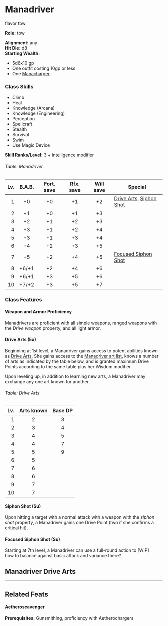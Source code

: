 # Manadriver
flavor tbw

**Role:** tbw

**Alignment:** any  
**Hit Die:** d8  
**Starting Wealth:**
- 5d6x10 gp
- One outfit costing 10gp or less
- One [Manacharger](../systems/drive-arts.md#manacharger)

### Class Skills
- Climb
- Heal
- Knowledge (Arcana)
- Knowledge (Engineering)
- Perception
- Spellcraft
- Stealth
- Survival
- Swim
- Use Magic Device

**Skill Ranks/Level:** 3 + intelligence modifier  

###### Table: Manadriver
Lv.|B.A.B.|Fort. save|Rfx. save|Will save|Special
-:|:-:|:-:|:-:|:-:|-
1|+0|+0|+1|+2|[Drive Arts](#drive-arts-ex), [Siphon Shot](#siphon-shot-su)
2|+1|+0|+1|+3|
3|+2|+1|+2|+3|
4|+3|+1|+2|+4|
5|+3|+1|+3|+4|
6|+4|+2|+3|+5|
7|+5|+2|+4|+5|[Focused Siphon Shot](#focused-siphon-shot-su)
8|+6/+1|+2|+4|+6|
9|+6/+1|+3|+5|+6|
10|+7/+2|+3|+5|+7|
<!--
11|+8/+3|+|+|+|
12|+9/+4|+|+|+|
13|+9/+4|+|+|+|
14|+10/+5|+|+|+|
15|+11/+6/+1|+|+|+|
16|+12/+7/+2|+|+|+|
17|+12/+7/+2|+|+|+|
18|+13/+8/+3|+|+|+|
19|+14/+9/+4|+|+|+|
20|+15/+10/+5|+|+|+|
<!---->

### Class Features
#### Weapon and Armor Proficiency
Manadrivers are proficient with all simple weapons, ranged weapons with the *Drive weapon* property, and all light armor.

#### Drive Arts (Ex)
Beginning at 1st level, a Manadriver gains access to potent abilities known as [Drive Arts](../systems/drive-arts.md). She gains access to the [Manadriver art list](../systems/drive-arts.md#drive-arts---manadriver), knows a number of arts as indicated by the table below, and is granted maximum Drive Points according to the same table plus her Wisdom modifier.

Upon leveling up, in addition to learning new arts, a Manadriver may exchange any one art known for another.

###### Table: Drive Arts
Lv.|Arts known|Base DP
-:|:-:|:-:
1|2|3
2|3|4
3|4|5
4|4|7
5|5|9
6|5
7|6
8|6
9|7
10|7
<!--
11|8
12|8
13|9
14|9
15|10
16|10
17|11
18|11
19|12
20|12
<!---->

#### Siphon Shot (Su)
Upon hitting a target with a normal attack with a weapon with the *siphon shot* property, a Manadriver gains one Drive Point (two if she confirms a critical hit).

#### Focused Siphon Shot (Su)
Starting at 7th level, a Manadriver can use a full-round action to [WIP]  
how to balance against basic attack and variance there?


## Manadriver Drive Arts
---
## Related Feats

#### Aetheroscavenger
**Prerequisites:** Gunsmithing, proficiency with Aetherochargers
